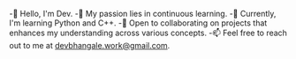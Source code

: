 -👋 Hello, I'm Dev.
-👀 My passion lies in continuous learning.
-🌱 Currently, I'm learning Python and C++.
-💞️ Open to collaborating on projects that enhances my understanding across various concepts.
-📫 Feel free to reach out to me at devbhangale.work@gmail.com.

<!---
devbh04/devbh04 is a ✨ special ✨ repository because its `README.md` (this file) appears on your GitHub profile.
You can click the Preview link to take a look at your changes.
--->
